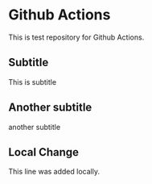 # Github Actions

This is test repository for Github Actions. 

## Subtitle 

This is subtitle 

## Another subtitle

another subtitle

## Local Change

This line was added locally.
